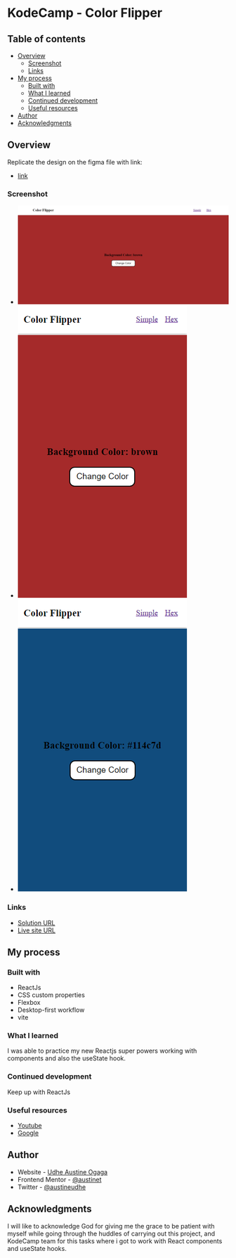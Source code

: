 # KodeCamp - Color Flipper

## Table of contents

- [Overview](#overview)
  - [Screenshot](#screenshot)
  - [Links](#links)
- [My process](#my-process)
  - [Built with](#built-with)
  - [What I learned](#what-i-learned)
  - [Continued development](#continued-development)
  - [Useful resources](#useful-resources)
- [Author](#author)
- [Acknowledgments](#acknowledgments)

## Overview

Replicate the design on the figma file with link:
- [link](https://www.figma.com/file/fvcFNUbk7tFpBicPIs3Wb4/KodeCamp-Task?type=design&node-id=1-566&mode=design&t=eHIHChW3HDRAu6I7-0)

### Screenshot

- ![Large Screen](/screenshots/largeScreen.png)
- ![Small Screen Simple Colors](/screenshots/smallScreenSimple.png)
- ![Small Screen Hex Colors](/screenshots/smallScreenHex.png)

### Links
- [Solution URL](https://github.com/Austinet/color-changer.git)
- [Live site URL](https://austinet.github.io/color-changer/)

## My process

### Built with

- ReactJs
- CSS custom properties
- Flexbox
- Desktop-first workflow
- vite


### What I learned

I was able to practice my new Reactjs super powers working with components and also the useState hook.

### Continued development

Keep up with ReactJs

### Useful resources

- [ Youtube](https://www.Youtube.com) 
- [Google  ](https://www.Google.com) 

## Author

- Website - [Udhe Austine Ogaga](https://Austinet.github.io/portfolio)
- Frontend Mentor - [@austinet](https://www.frontendmentor.io/profile/austinet)
- Twitter - [@austineudhe](https://www.twitter.com/austineudhe)


## Acknowledgments

I will like to acknowledge God for giving me the grace to be patient with myself while going through the huddles of carrying out this project, and KodeCamp team for this tasks where i got to work with React components and useState hooks.